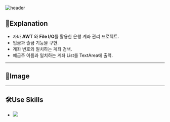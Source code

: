 ![header](https://capsule-render.vercel.app/api?text=Account Manager System&fontSize=40&fontColor=FFFFFF&color=0082FB&type=Rounded)

## 📜Explanation
* 자바 **AWT** 와 **File I/O**를 활용한 은행 계좌 관리 프로젝트.
* 입금과 출금 기능을 구현.
* 계좌 번호와 일치하는 계좌 검색.
* 예금주 이름과 일치하는 계좌 List를 TextArea에 출력.

***

## 👀Image


***

## 🛠︎Use Skills
* <img src="https://img.shields.io/badge/JAVA-007396?style=for-the-badge&logo=OpenJDK&logoColor=FFFFFF"/></a> 

